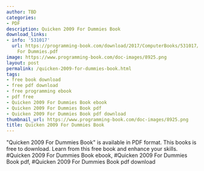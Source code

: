 ```yaml
---
author: TBD
categories:
- PDF
description: Quicken 2009 For Dummies Book
download_links:
- info: '531017'
  url: https://programming-book.com/download/2017/ComputerBooks/531017/Quicken 2009
    For Dummies.pdf
image: https://www.programming-book.com/doc-images/8925.png
layout: post
permalink: /quicken-2009-for-dummies-book.html
tags:
- free book download
- free pdf download
- free programming ebook
- pdf free
- Quicken 2009 For Dummies Book ebook
- Quicken 2009 For Dummies Book pdf
- Quicken 2009 For Dummies Book pdf download
thumbnail_url: https://www.programming-book.com/doc-images/8925.png
title: Quicken 2009 For Dummies Book
---
```


 
<div class="item-desc text-justify">
  "Quicken 2009 For Dummies Book" is available in PDF format. This books is free to download. Learn from this free book and enhance your skills.
  <br>
  #Quicken 2009 For Dummies Book ebook, #Quicken 2009 For Dummies Book pdf, #Quicken 2009 For Dummies Book pdf download
</div>